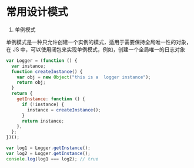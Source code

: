 # 常用设计模式

1. 单例模式

单例模式是一种只允许创建一个实例的模式，适用于需要保持全局唯一性的对象，在 JS 中，可以使用闭包来实现单例模式，例如，创建一个全局唯一的日志对象

```js
var Logger = (function () {
  var instance;
  function createInstance() {
    var obj = new Object("this is a  logger instance");
    return obj;
  }
  return {
    getInstance: function () {
      if (!instance) {
        instance = createInstance();
      }
      return instance;
    },
  };
})();

var log1 = Logger.getInstance();
var log2 = Logger.getInstance();
console.log(log1 === log2); // true
```
